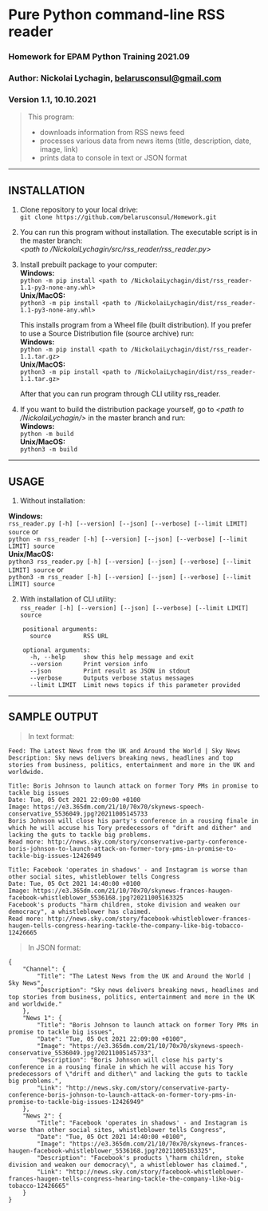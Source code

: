 # Pure Python command-line RSS reader


### Homework for EPAM Python Training 2021.09


### Author: Nickolai Lychagin, belarusconsul@gmail.com
### Version 1.1, 10.10.2021

> This program:
> 
> - downloads information from RSS news feed
> - processes various data from news items (title, description, date, image, link)
> - prints data to console in text or JSON format 

---
## INSTALLATION

1. Clone repository to your local drive:<br>
   `git clone https://github.com/belarusconsul/Homework.git`

2. You can run this program without installation. The executable script is in the master branch:<br>
   *<path to /NickolaiLychagin/src/rss_reader/rss_reader.py>*
   
3. Install prebuilt package to your computer:<br>
   **Windows:**<br>
   `python -m pip install <path to /NickolaiLychagin/dist/rss_reader-1.1-py3-none-any.whl>`<br>
   **Unix/MacOS:**<br>
   `python3 -m pip install <path to /NickolaiLychagin/dist/rss_reader-1.1-py3-none-any.whl>`<br>

   This installs program from a Wheel file (built distribution). If you prefer to use a Source Distribution file (source archive) run:<br>
   **Windows:**<br>
   `python -m pip install <path to /NickolaiLychagin/dist/rss_reader-1.1.tar.gz>`<br>
   **Unix/MacOS:**<br>
   `python3 -m pip install <path to /NickolaiLychagin/dist/rss_reader-1.1.tar.gz>`<br>

   After that you can run program through CLI utility rss_reader.

4. If you want to build the distribution package yourself, go to *<path to /NickolaiLychagin/>* in the master branch and run:<br>
   **Windows:**<br>
   `python -m build`<br>
   **Unix/MacOS:**<br>
   `python3 -m build`
 
---
## USAGE

1. Without installation:

**Windows:**<br>
`rss_reader.py [-h] [--version] [--json] [--verbose] [--limit LIMIT] source` or<br>
`python -m rss_reader [-h] [--version] [--json] [--verbose] [--limit LIMIT] source`<br>
**Unix/MacOS:**<br>
`python3 rss_reader.py [-h] [--version] [--json] [--verbose] [--limit LIMIT] source` or<br>
`python3 -m rss_reader [-h] [--version] [--json] [--verbose] [--limit LIMIT] source`<br>

2. With installation of CLI utility:<br>
`rss_reader [-h] [--version] [--json] [--verbose] [--limit LIMIT] source`

```
    positional arguments:
      source         RSS URL

    optional arguments:
      -h, --help     show this help message and exit
      --version      Print version info
      --json         Print result as JSON in stdout
      --verbose      Outputs verbose status messages
      --limit LIMIT  Limit news topics if this parameter provided
```


---

## SAMPLE OUTPUT


> In text format:
```
Feed: The Latest News from the UK and Around the World | Sky News
Description: Sky news delivers breaking news, headlines and top stories from business, politics, entertainment and more in the UK and worldwide.

Title: Boris Johnson to launch attack on former Tory PMs in promise to tackle big issues
Date: Tue, 05 Oct 2021 22:09:00 +0100
Image: https://e3.365dm.com/21/10/70x70/skynews-speech-conservative_5536049.jpg?20211005145733
Boris Johnson will close his party's conference in a rousing finale in which he will accuse his Tory predecessors of "drift and dither" and lacking the guts to tackle big problems.
Read more: http://news.sky.com/story/conservative-party-conference-boris-johnson-to-launch-attack-on-former-tory-pms-in-promise-to-tackle-big-issues-12426949

Title: Facebook 'operates in shadows' - and Instagram is worse than other social sites, whistleblower tells Congress
Date: Tue, 05 Oct 2021 14:40:00 +0100
Image: https://e3.365dm.com/21/10/70x70/skynews-frances-haugen-facebook-whistleblower_5536168.jpg?20211005163325
Facebook's products "harm children, stoke division and weaken our democracy", a whistleblower has claimed.
Read more: http://news.sky.com/story/facebook-whistleblower-frances-haugen-tells-congress-hearing-tackle-the-company-like-big-tobacco-12426665
```


> In JSON format:
```
{
    "Channel": {
        "Title": "The Latest News from the UK and Around the World | Sky News",
        "Description": "Sky news delivers breaking news, headlines and top stories from business, politics, entertainment and more in the UK and worldwide."
    },
    "News 1": {
        "Title": "Boris Johnson to launch attack on former Tory PMs in promise to tackle big issues",
        "Date": "Tue, 05 Oct 2021 22:09:00 +0100",
        "Image": "https://e3.365dm.com/21/10/70x70/skynews-speech-conservative_5536049.jpg?20211005145733",
        "Description": "Boris Johnson will close his party's conference in a rousing finale in which he will accuse his Tory predecessors of \"drift and dither\" and lacking the guts to tackle big problems.",
        "Link": "http://news.sky.com/story/conservative-party-conference-boris-johnson-to-launch-attack-on-former-tory-pms-in-promise-to-tackle-big-issues-12426949"
    },
    "News 2": {
        "Title": "Facebook 'operates in shadows' - and Instagram is worse than other social sites, whistleblower tells Congress",
        "Date": "Tue, 05 Oct 2021 14:40:00 +0100",
        "Image": "https://e3.365dm.com/21/10/70x70/skynews-frances-haugen-facebook-whistleblower_5536168.jpg?20211005163325",
        "Description": "Facebook's products \"harm children, stoke division and weaken our democracy\", a whistleblower has claimed.",
        "Link": "http://news.sky.com/story/facebook-whistleblower-frances-haugen-tells-congress-hearing-tackle-the-company-like-big-tobacco-12426665"
    }
}
```